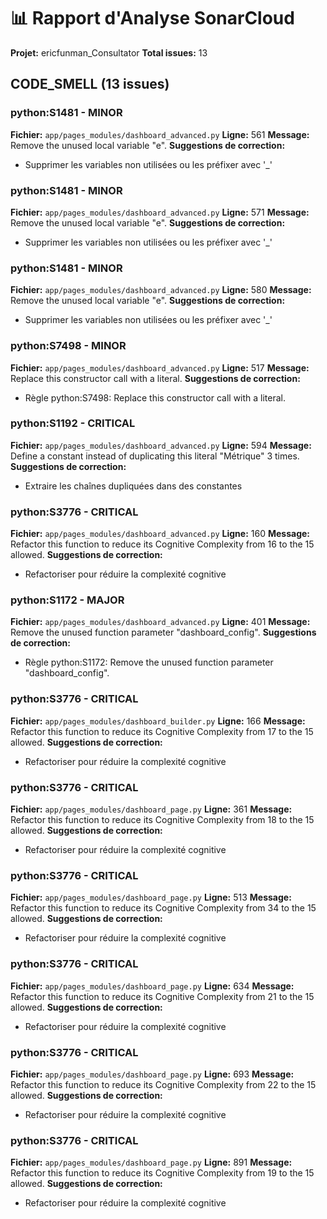 # 📊 Rapport d'Analyse SonarCloud

**Projet:** ericfunman_Consultator
**Total issues:** 13

## CODE_SMELL (13 issues)

### python:S1481 - MINOR
**Fichier:** `app/pages_modules/dashboard_advanced.py`
**Ligne:** 561
**Message:** Remove the unused local variable "e".
**Suggestions de correction:**
- Supprimer les variables non utilisées ou les préfixer avec '_'

### python:S1481 - MINOR
**Fichier:** `app/pages_modules/dashboard_advanced.py`
**Ligne:** 571
**Message:** Remove the unused local variable "e".
**Suggestions de correction:**
- Supprimer les variables non utilisées ou les préfixer avec '_'

### python:S1481 - MINOR
**Fichier:** `app/pages_modules/dashboard_advanced.py`
**Ligne:** 580
**Message:** Remove the unused local variable "e".
**Suggestions de correction:**
- Supprimer les variables non utilisées ou les préfixer avec '_'

### python:S7498 - MINOR
**Fichier:** `app/pages_modules/dashboard_advanced.py`
**Ligne:** 517
**Message:** Replace this constructor call with a literal.
**Suggestions de correction:**
- Règle python:S7498: Replace this constructor call with a literal.

### python:S1192 - CRITICAL
**Fichier:** `app/pages_modules/dashboard_advanced.py`
**Ligne:** 594
**Message:** Define a constant instead of duplicating this literal "Métrique" 3 times.
**Suggestions de correction:**
- Extraire les chaînes dupliquées dans des constantes

### python:S3776 - CRITICAL
**Fichier:** `app/pages_modules/dashboard_advanced.py`
**Ligne:** 160
**Message:** Refactor this function to reduce its Cognitive Complexity from 16 to the 15 allowed.
**Suggestions de correction:**
- Refactoriser pour réduire la complexité cognitive

### python:S1172 - MAJOR
**Fichier:** `app/pages_modules/dashboard_advanced.py`
**Ligne:** 401
**Message:** Remove the unused function parameter "dashboard_config".
**Suggestions de correction:**
- Règle python:S1172: Remove the unused function parameter "dashboard_config".

### python:S3776 - CRITICAL
**Fichier:** `app/pages_modules/dashboard_builder.py`
**Ligne:** 166
**Message:** Refactor this function to reduce its Cognitive Complexity from 17 to the 15 allowed.
**Suggestions de correction:**
- Refactoriser pour réduire la complexité cognitive

### python:S3776 - CRITICAL
**Fichier:** `app/pages_modules/dashboard_page.py`
**Ligne:** 361
**Message:** Refactor this function to reduce its Cognitive Complexity from 18 to the 15 allowed.
**Suggestions de correction:**
- Refactoriser pour réduire la complexité cognitive

### python:S3776 - CRITICAL
**Fichier:** `app/pages_modules/dashboard_page.py`
**Ligne:** 513
**Message:** Refactor this function to reduce its Cognitive Complexity from 34 to the 15 allowed.
**Suggestions de correction:**
- Refactoriser pour réduire la complexité cognitive

### python:S3776 - CRITICAL
**Fichier:** `app/pages_modules/dashboard_page.py`
**Ligne:** 634
**Message:** Refactor this function to reduce its Cognitive Complexity from 21 to the 15 allowed.
**Suggestions de correction:**
- Refactoriser pour réduire la complexité cognitive

### python:S3776 - CRITICAL
**Fichier:** `app/pages_modules/dashboard_page.py`
**Ligne:** 693
**Message:** Refactor this function to reduce its Cognitive Complexity from 22 to the 15 allowed.
**Suggestions de correction:**
- Refactoriser pour réduire la complexité cognitive

### python:S3776 - CRITICAL
**Fichier:** `app/pages_modules/dashboard_page.py`
**Ligne:** 891
**Message:** Refactor this function to reduce its Cognitive Complexity from 19 to the 15 allowed.
**Suggestions de correction:**
- Refactoriser pour réduire la complexité cognitive

